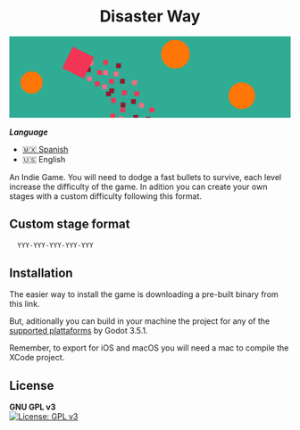 **<h1 align="center">Disaster Way</h1>**
<img width="1383" alt="image" src="./assets/images/banner.svg">

***Language***
- [🇲🇽 Spanish](./README.es.md)
- 🇺🇸 English

An Indie Game. You will need to dodge a fast bullets to survive, each level increase the difficulty of the game. In adition you can create your own stages with a custom difficulty following this format.

## Custom stage format

```
  YYY-YYY-YYY-YYY-YYY
```

## Installation

The easier way to install the game is downloading a pre-built binary from this link.

But, aditionally you can build in your machine the project for any of the [supported plattaforms](https://docs.godotengine.org/en/3.5/tutorials/export/exporting_basics.html) by Godot 3.5.1.

Remember, to export for iOS and macOS you will need a mac to compile the XCode project.
    
## License

**GNU GPL v3**  
[![License: GPL v3](https://img.shields.io/badge/License-GPLv3-blue.svg)](https://www.gnu.org/licenses/gpl-3.0)